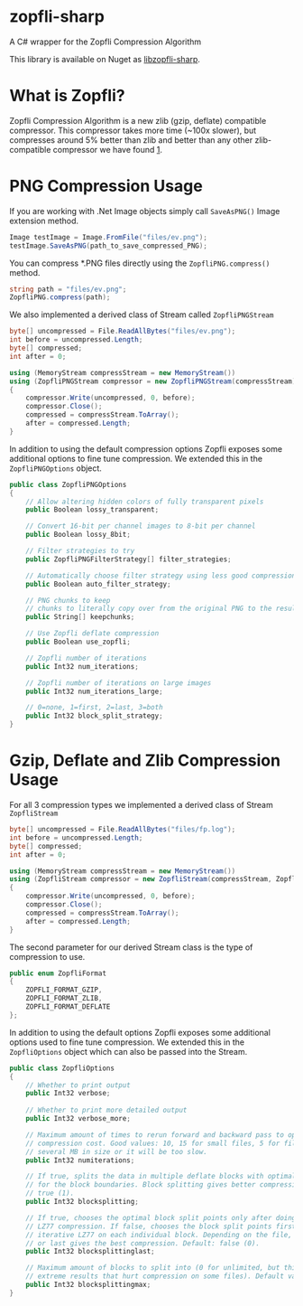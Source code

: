 zopfli-sharp
============

A C# wrapper for the Zopfli Compression Algorithm

This library is available on Nuget as [libzopfli-sharp](https://www.nuget.org/packages/libzopfli-sharp).

What is Zopfli?
============================
Zopfli Compression Algorithm is a new zlib (gzip, deflate) compatible compressor. This compressor takes more time (~100x slower), but compresses around 5% better than zlib and better than any other zlib-compatible compressor we have found [1].

[1]: https://code.google.com/p/zopfli/

PNG Compression Usage
============================
If you are working with .Net Image objects simply call ```SaveAsPNG()``` Image extension method.

```csharp
Image testImage = Image.FromFile("files/ev.png");
testImage.SaveAsPNG(path_to_save_compressed_PNG);
```

You can compress *.PNG files directly using the ```ZopfliPNG.compress()``` method.

```csharp
string path = "files/ev.png";
ZopfliPNG.compress(path);
```

We also implemented a derived class of Stream called ```ZopfliPNGStream```

```csharp
byte[] uncompressed = File.ReadAllBytes("files/ev.png");
int before = uncompressed.Length;
byte[] compressed;
int after = 0;

using (MemoryStream compressStream = new MemoryStream())
using (ZopfliPNGStream compressor = new ZopfliPNGStream(compressStream))
{
    compressor.Write(uncompressed, 0, before);
    compressor.Close();
    compressed = compressStream.ToArray();
    after = compressed.Length;
}
```

In addition to using the default compression options Zopfli exposes some additional options to fine tune compression.
We extended this in the ```ZopfliPNGOptions``` object.

```csharp
public class ZopfliPNGOptions
{
    // Allow altering hidden colors of fully transparent pixels
    public Boolean lossy_transparent;

    // Convert 16-bit per channel images to 8-bit per channel
    public Boolean lossy_8bit;

    // Filter strategies to try
    public ZopfliPNGFilterStrategy[] filter_strategies;

    // Automatically choose filter strategy using less good compression
    public Boolean auto_filter_strategy;

    // PNG chunks to keep
    // chunks to literally copy over from the original PNG to the resulting one
    public String[] keepchunks;

    // Use Zopfli deflate compression
    public Boolean use_zopfli;

    // Zopfli number of iterations
    public Int32 num_iterations;

    // Zopfli number of iterations on large images
    public Int32 num_iterations_large;

    // 0=none, 1=first, 2=last, 3=both
    public Int32 block_split_strategy;
}
```

Gzip, Deflate and Zlib Compression Usage
============================

For all 3 compression types we implemented a derived class of Stream ```ZopfliStream```

```csharp
byte[] uncompressed = File.ReadAllBytes("files/fp.log");
int before = uncompressed.Length;
byte[] compressed;
int after = 0;

using (MemoryStream compressStream = new MemoryStream())
using (ZopfliStream compressor = new ZopfliStream(compressStream, ZopfliFormat.ZOPFLI_FORMAT_DEFLATE))
{
    compressor.Write(uncompressed, 0, before);
    compressor.Close();
    compressed = compressStream.ToArray();
    after = compressed.Length;
}
```

The second parameter for our derived Stream class is the type of compression to use. 

```csharp
public enum ZopfliFormat
{
    ZOPFLI_FORMAT_GZIP,
    ZOPFLI_FORMAT_ZLIB,
    ZOPFLI_FORMAT_DEFLATE
};
```

In addition to using the default options Zopfli exposes some additional options used to fine tune compression.
We extended this in the ```ZopfliOptions``` object which can also be passed into the Stream.

```csharp
public class ZopfliOptions
{
    // Whether to print output
    public Int32 verbose;
        
    // Whether to print more detailed output
    public Int32 verbose_more;

    // Maximum amount of times to rerun forward and backward pass to optimize LZ77
    // compression cost. Good values: 10, 15 for small files, 5 for files over
    // several MB in size or it will be too slow.
    public Int32 numiterations;

    // If true, splits the data in multiple deflate blocks with optimal choice
    // for the block boundaries. Block splitting gives better compression. Default:
    // true (1).
    public Int32 blocksplitting;

    // If true, chooses the optimal block split points only after doing the iterative
    // LZ77 compression. If false, chooses the block split points first, then does
    // iterative LZ77 on each individual block. Depending on the file, either first
    // or last gives the best compression. Default: false (0).
    public Int32 blocksplittinglast;

    // Maximum amount of blocks to split into (0 for unlimited, but this can give
    // extreme results that hurt compression on some files). Default value: 15.
    public Int32 blocksplittingmax;
}
```

